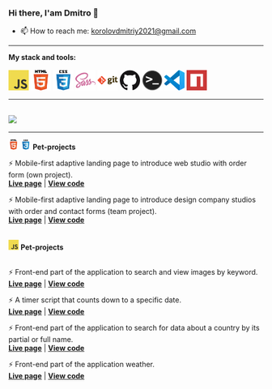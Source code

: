### Hi there, I'am Dmitro 👋
- 📫 How to reach me: korolovdmitriy2021@gmail.com
***


**My stack and tools:** </br>
</br>
<img src="https://raw.githubusercontent.com/github/explore/80688e429a7d4ef2fca1e82350fe8e3517d3494d/topics/javascript/javascript.png" height="40">
<img src="https://raw.githubusercontent.com/github/explore/80688e429a7d4ef2fca1e82350fe8e3517d3494d/topics/html/html.png" height="40">
<img src="https://raw.githubusercontent.com/github/explore/80688e429a7d4ef2fca1e82350fe8e3517d3494d/topics/css/css.png" height="40">
<img src="https://raw.githubusercontent.com/github/explore/80688e429a7d4ef2fca1e82350fe8e3517d3494d/topics/sass/sass.png" height="40">
<img src="https://raw.githubusercontent.com/github/explore/80688e429a7d4ef2fca1e82350fe8e3517d3494d/topics/git/git.png" height="40">
<img src="https://raw.githubusercontent.com/github/explore/78df643247d429f6cc873026c0622819ad797942/topics/github/github.png" height="40">
<img src="https://raw.githubusercontent.com/github/explore/80688e429a7d4ef2fca1e82350fe8e3517d3494d/topics/terminal/terminal.png" height="40">
<img src="https://raw.githubusercontent.com/github/explore/80688e429a7d4ef2fca1e82350fe8e3517d3494d/topics/visual-studio-code/visual-studio-code.png" height="40">
<img src="https://raw.githubusercontent.com/github/explore/80688e429a7d4ef2fca1e82350fe8e3517d3494d/topics/npm/npm.png" height="40">

***

</br>
<a target="_blank" rel="noopener noreferrer" href="https://www.codewars.com/users/korolovdmitro"><img src="https://www.codewars.com/users/korolovdmitro/badges/large"></img></a>

***
<img src="https://raw.githubusercontent.com/github/explore/80688e429a7d4ef2fca1e82350fe8e3517d3494d/topics/html/html.png" height="20"> <img src="https://raw.githubusercontent.com/github/explore/80688e429a7d4ef2fca1e82350fe8e3517d3494d/topics/css/css.png" height="20">  **Pet-projects**</br>

⚡ Mobile-first adaptive landing page to introduce web studio with order form (own project).</br>
<a target="_blank" rel="noopener noreferrer" href="https://korolovdmitriy.github.io/goit-markup-hw-08/">**Live page**</img></a> | 
<a target="_blank" rel="noopener noreferrer" href="https://github.com/korolovdmitriy/goit-markup-hw-08">**View code**</img></a>
</br>
                                                                                                
⚡ Mobile-first adaptive landing page to introduce design company studios with order and contact forms (team project).</br>
<a target="_blank" rel="noopener noreferrer" href="https://korolovdmitriy.github.io/6th-team-project/">**Live page**</img></a> | 
<a target="_blank" rel="noopener noreferrer" href="https://github.com/korolovdmitriy/6th-team-project">**View code**</img></a>
</br></br>  

<img src="https://raw.githubusercontent.com/github/explore/80688e429a7d4ef2fca1e82350fe8e3517d3494d/topics/javascript/javascript.png" height="20">  **Pet-projects**</br></br>

⚡ Front-end part of the application to search and view images by keyword.</br>
<a target="_blank" rel="noopener noreferrer" href="https://korolovdmitriy.github.io/goit-js-hw-11/">**Live page**</img></a> | 
<a target="_blank" rel="noopener noreferrer" href="https://github.com/korolovdmitriy/goit-js-hw-11">**View code**</img></a>
</br>

⚡ A timer script that counts down to a specific date.</br>
<a target="_blank" rel="noopener noreferrer" href="https://korolovdmitriy.github.io/goit-js-hw-09/02-timer.html">**Live page**</img></a> | 
<a target="_blank" rel="noopener noreferrer" href="https://github.com/korolovdmitriy/goit-js-hw-09/blob/main/src/js/02-timer.js">**View code**</img></a>
</br>

⚡ Front-end part of the application to search for data about a country by its partial or full name.</br>
<a target="_blank" rel="noopener noreferrer" href="https://korolovdmitriy.github.io/goit-js-hw-10/">**Live page**</img></a> | 
<a target="_blank" rel="noopener noreferrer" href="https://github.com/korolovdmitriy/goit-js-hw-10">**View code**</img></a>
</br>

⚡ Front-end part of the application weather.</br>
<a target="_blank" rel="noopener noreferrer" href="https://korolovdmitriy.github.io/weather/">**Live page**</img></a> | 
<a target="_blank" rel="noopener noreferrer" href="https://github.com/korolovdmitriy/weather">**View code**</img></a>

<!--
**korolovdmitriy/korolovdmitriy** is a ✨ _special_ ✨ repository because its `README.md` (this file) appears on your GitHub profile.



Here are some ideas to get you started:

- 🔭 I’m currently working on ...
- 🌱 I’m currently learning <br>JavaScript / React JS / Node.js</br>
- 👯 I’m looking to collaborate on ...
- 🤔 I’m looking for help with ...
- 💬 Ask me about ...
- 📫 How to reach me: ...
- 😄 Pronouns: ...
- ⚡ Fun fact: ...
-->
